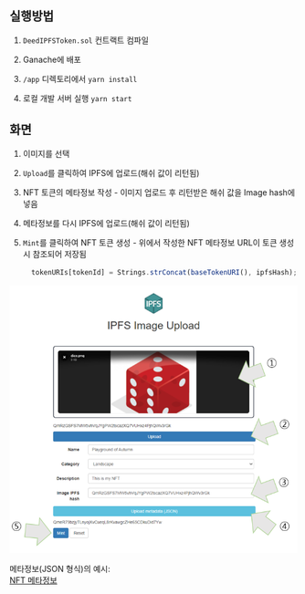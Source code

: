 ## 실행방법

1. `DeedIPFSToken.sol` 컨트랙트 컴파일

2. Ganache에 배포

3. `/app` 디렉토리에서 `yarn install`

4. 로컬 개발 서버 실행 `yarn start`

## 화면

1. 이미지를 선택

2. `Upload`를 클릭하여 IPFS에 업로드(해쉬 값이 리턴됨)

3. NFT 토큰의 메타정보 작성 - 이미지 업로드 후 리턴받은 해쉬 값을 Image hash에 넣음

4. 메타정보를 다시 IPFS에 업로드(해쉬 값이 리턴됨)

5. `Mint`를 클릭하여 NFT 토큰 생성 - 위에서 작성한 NFT 메타정보 URL이 토큰 생성시 참조되어 저장됨
   ```javascript
     tokenURIs[tokenId] = Strings.strConcat(baseTokenURI(), ipfsHash);
   ```

<img src="https://github.com/swkim109/Simple-NFT/blob/main/ipfs.PNG"/>


메타정보(JSON 형식)의 예시:  
[NFT 메타정보](https://gateway.ipfs.io/ipfs/QmeR79bzjyTLnyojXvCueqL8rKvawgcZHe65CDkuDid7Yw)
